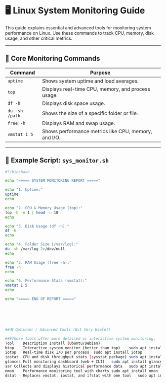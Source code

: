 # 🖥️ Linux System Monitoring Guide

This guide explains essential and advanced tools for monitoring system performance on Linux. Use these commands to track CPU, memory, disk usage, and other critical metrics.

---

## 🧰 Core Monitoring Commands

| **Command**     | **Purpose**                                      |
|------------------|--------------------------------------------------|
| `uptime`        | Shows system uptime and load averages.           |
| `top`           | Displays real-time CPU, memory, and process usage. |
| `df -h`         | Displays disk space usage.                       |
| `du -sh /path`  | Shows the size of a specific folder or file.     |
| `free -h`       | Displays RAM and swap usage.                     |
| `vmstat 1 5`    | Shows performance metrics like CPU, memory, and I/O. |

---

## 🧪 Example Script: `sys_monitor.sh`

```bash
#!/bin/bash

echo "===== SYSTEM MONITORING REPORT ====="

echo "1. Uptime:"
uptime
echo

echo "2. CPU & Memory Usage (top):"
top -b -n 1 | head -n 10
echo

echo "3. Disk Usage (df -h):"
df -h
echo

echo "4. Folder Size (/var/log):"
du -sh /var/log 2>/dev/null
echo

echo "5. RAM Usage (free -h):"
free -h
echo

echo "6. Performance Stats (vmstat):"
vmstat 1 5
echo

echo "===== END OF REPORT ====="






##🛠️ Optional / Advanced Tools (But Very Useful)

###These tools offer more detailed or interactive system monitoring:
Tool	Description	Install (Ubuntu/Debian)
htop	Interactive system monitor (better than top)	sudo apt install htop
iotop	Real-time disk I/O per process	sudo apt install iotop
iostat	CPU and disk throughput stats (sysstat package)	sudo apt install sysstat
glances	Full monitoring dashboard (web + CLI)	sudo apt install glances
sar	Collects and displays historical performance data	sudo apt install sysstat
nmon	Performance monitoring tool with charts	sudo apt install nmon
dstat	Replaces vmstat, iostat, and ifstat with one tool	sudo apt install dstat
